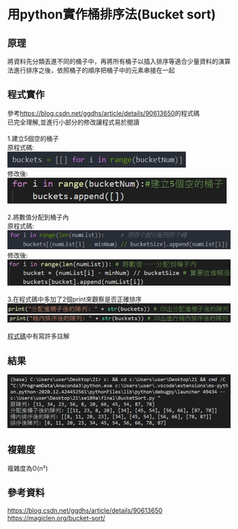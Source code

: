 # 用python實作桶排序法(Bucket sort) 
## 原理
將資料先分類丟進不同的桶子中，再將所有桶子以插入排序等適合少量資料的演算法進行排序之後，依照桶子的順序把桶子中的元素串接在一起

## 程式實作
參考<https://blog.csdn.net/ggdhs/article/details/90613650>的程式碼<br>
已完全理解,並進行小部分的修改讓程式易於閱讀<br>
<br>
1.建立5個空的桶子<br>
原程式碼:<br>
![](https://github.com/ja1223/se109a/blob/master/final/photo/1.jpg)<br>
修改後:<br>
![](https://github.com/ja1223/se109a/blob/master/final/photo/1-1.jpg)<br>
<br>
2.將數值分配到桶子內<br>
原程式碼:<br>
![](https://github.com/ja1223/se109a/blob/master/final/photo/2.jpg)<br>
修改後:<br>
![](https://github.com/ja1223/se109a/blob/master/final/photo/2-1.jpg)<br>
<br>
3.在程式碼中多加了2個print來觀察是否正確排序
![](https://github.com/ja1223/se109a/blob/master/final/photo/3-1.jpg)<br>
![](https://github.com/ja1223/se109a/blob/master/final/photo/3-2.jpg)<br>
<br>
[程式碼](https://github.com/ja1223/se109a/blob/master/final/BucketSort.py)中有寫許多註解

## 結果
![](https://github.com/ja1223/se109a/blob/master/final/photo/result.jpg)

## 複雜度
複雜度為O(n²)

## 參考資料

<https://blog.csdn.net/ggdhs/article/details/90613650><br>
<https://magiclen.org/bucket-sort/>

